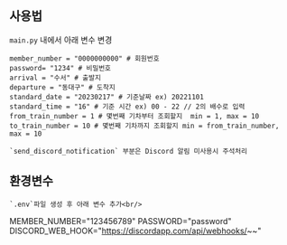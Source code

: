 ## 사용법

`main.py` 내에서 아래 변수 변경<br/>

```
member_number = "0000000000" # 회원번호
password= "1234" # 비밀번호
arrival = "수서" # 출발지
departure = "동대구" # 도착지
standard_date = "20230217" # 기준날짜 ex) 20221101
standard_time = "16" # 기준 시간 ex) 00 - 22 // 2의 배수로 입력
from_train_number = 1 # 몇번째 기차부터 조회할지  min = 1, max = 10
to_train_number = 10 # 몇번째 기차까지 조회할지 min = from_train_number, max = 10

`send_discord_notification` 부분은 Discord 알림 미사용시 주석처리
```

## 환경변수

```
`.env`파일 생성 후 아래 변수 추가<br/>
```
MEMBER_NUMBER="123456789" 
PASSWORD="password" 
DISCORD_WEB_HOOK="https://discordapp.com/api/webhooks/~~"
```

